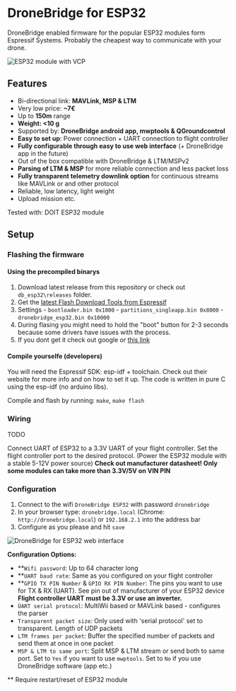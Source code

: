 # DroneBridge for ESP32
DroneBridge enabled firmware for the popular ESP32 modules form Espressif Systems. Probably the cheapest way to communicate with your drone.

![ESP32 module with VCP](https://raw.githubusercontent.com/seeul8er/DroneBridge/master/wiki/esp32_vcp_module.jpg)

## Features
 - Bi-directional link: **MAVLink, MSP & LTM**
 - Very low price: **~7€**
 - Up to **150m** range
 - **Weight: <10 g**
 - Supported by: **DroneBridge android app, mwptools & QGroundcontrol**
 - **Easy to set up**: Power connection + UART connection to flight controller
 - **Fully configurable through easy to use web interface** (+ DroneBridge app in the future)
 - Out of the box compatible with DroneBridge & LTM/MSPv2
 - **Parsing of LTM & MSP** for more reliable connection and less packet loss
 - **Fully transparent telemetry downlink option** for continuous streams like MAVLink or and other protocol
 - Reliable, low latency, light weight
 - Upload mission etc.

Tested with: DOIT ESP32 module

 ## Setup
 ### Flashing the firmware
 #### Using the precompiled binarys

  1. Download latest release from this repository or check out `db_esp32\releases` folder.
  2. Get the [latest Flash Download Tools from Espressif](https://www.espressif.com/en/products/hardware/esp32/resources)
  3. Settings
    - `bootloader.bin 0x1000`
    - `partitions_singleapp.bin 0x8000`
    - `dronebridge_esp32.bin 0x10000`
  4. During flasing you might need to hold the "boot" button for 2-3 seconds because some drivers have issues with the process.
  5. If you dont get it check out google or [this link](http://iot-bits.com/esp32/esp32-flash-download-tool-tutorial/)

#### Compile yourselfe (developers)

 You will need the Espressif SDK: esp-idf + toolchain. Check out their website for more info and on how to set it up.
 The code is written in pure C using the esp-idf (no arduino libs).

 Compile and flash by running: `make`, `make flash`

### Wiring
TODO

Connect UART of ESP32 to a 3.3V UART of your flight controller. Set the flight controller port to the desired protocol. (Power the ESP32 module with a stable 5-12V power source) **Check out manufacturer datasheet! Only some modules can take more than 3.3V/5V on VIN PIN**

### Configuration
 1. Connect to the wifi `DroneBridge ESP32` with password `dronebridge`
 2. In your browser type: `dronebridge.local` (Chrome: `http://dronebridge.local`) or `192.168.2.1` into the address bar
 3. Configure as you please and hit `save`

![DroneBridge for ESP32 web interface](https://raw.githubusercontent.com/seeul8er/DroneBridge/master/wiki/screen_config.png)

**Configuration Options:**
 - **`Wifi password`: Up to 64 character long
 - **`UART baud rate`: Same as you configured on your flight controller
 - **`GPIO TX PIN Number` & `GPIO RX PIN Number`: The pins you want to use for TX & RX (UART). See pin out of manufacturer of your ESP32 device **Flight controller UART must be 3.3V or use an inverter.**
 - `ÙART serial protocol`: MultiWii based or MAVLink based - configures the parser
 - `Transparent packet size`: Only used with 'serial protocol' set to transparent. Length of UDP packets
 - `LTM frames per packet`: Buffer the specified number of packets and send them at once in one packet
 - `MSP & LTM to same port`: Split MSP & LTM stream or send both to same port. Set to `Yes` if you want to use `mwptools`. Set to `No` if you use DroneBridge software (app etc.)

** Require restart/reset of ESP32 module
